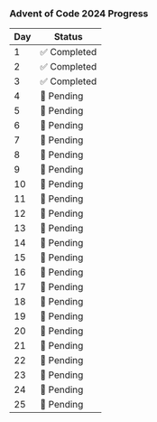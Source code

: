 ### Advent of Code 2024 Progress

| Day | Status          |
|-----|-----------------|
|  1  | ✅ Completed    |
|  2  | ✅ Completed    |
|  3  | ✅ Completed    |
|  4  | 🔲 Pending      |
|  5  | 🔲 Pending      |
|  6  | 🔲 Pending      |
|  7  | 🔲 Pending      |
|  8  | 🔲 Pending      |
|  9  | 🔲 Pending      |
| 10  | 🔲 Pending      |
| 11  | 🔲 Pending      |
| 12  | 🔲 Pending      |
| 13  | 🔲 Pending      |
| 14  | 🔲 Pending      |
| 15  | 🔲 Pending      |
| 16  | 🔲 Pending      |
| 17  | 🔲 Pending      |
| 18  | 🔲 Pending      |
| 19  | 🔲 Pending      |
| 20  | 🔲 Pending      |
| 21  | 🔲 Pending      |
| 22  | 🔲 Pending      |
| 23  | 🔲 Pending      |
| 24  | 🔲 Pending      |
| 25  | 🔲 Pending      |